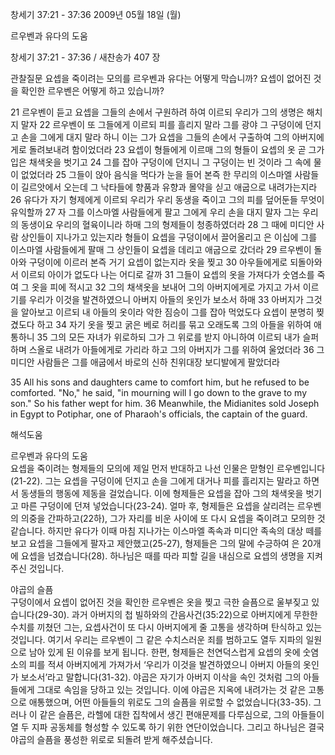 창세기 37:21 - 37:36 
2009년 05월 18일 (월)

르우벤과 유다의 도움



창세기 37:21 - 37:36 / 새찬송가 407 장


관찰질문
요셉을 죽이려는 모의를 르우벤과 유다는 어떻게 막습니까?
요셉이 없어진 것을 확인한 르우벤은 어떻게 하고 있습니까?

21 르우벤이 듣고 요셉을 그들의 손에서 구원하려 하여 이르되 우리가 그의 생명은 해치지 말자 22 르우벤이 또 그들에게 이르되 피를 흘리지 말라 그를 광야 그 구덩이에 던지고 손을 그에게 대지 말라 하니 이는 그가 요셉을 그들의 손에서 구출하여 그의 아버지에게로 돌려보내려 함이었더라 23 요셉이 형들에게 이르매 그의 형들이 요셉의 옷 곧 그가 입은 채색옷을 벗기고 24 그를 잡아 구덩이에 던지니 그 구덩이는 빈 것이라 그 속에 물이 없었더라 25 그들이 앉아 음식을 먹다가 눈을 들어 본즉 한 무리의 이스마엘 사람들이 길르앗에서 오는데 그 낙타들에 향품과 유향과 몰약을 싣고 애굽으로 내려가는지라 26 유다가 자기 형제에게 이르되 우리가 우리 동생을 죽이고 그의 피를 덮어둔들 무엇이 유익할까 27 자 그를 이스마엘 사람들에게 팔고 그에게 우리 손을 대지 말자 그는 우리의 동생이요 우리의 혈육이니라 하매 그의 형제들이 청종하였더라 28 그 때에 미디안 사람 상인들이 지나가고 있는지라 형들이 요셉을 구덩이에서 끌어올리고 은 이십에 그를 이스마엘 사람들에게 팔매 그 상인들이 요셉을 데리고 애굽으로 갔더라 29 르우벤이 돌아와 구덩이에 이르러 본즉 거기 요셉이 없는지라 옷을 찢고 30 아우들에게로 되돌아와서 이르되 아이가 없도다 나는 어디로 갈까 31 그들이 요셉의 옷을 가져다가 숫염소를 죽여 그 옷을 피에 적시고 32 그의 채색옷을 보내어 그의 아버지에게로 가지고 가서 이르기를 우리가 이것을 발견하였으니 아버지 아들의 옷인가 보소서 하매 33 아버지가 그것을 알아보고 이르되 내 아들의 옷이라 악한 짐승이 그를 잡아 먹었도다 요셉이 분명히 찢겼도다 하고 34 자기 옷을 찢고 굵은 베로 허리를 묶고 오래도록 그의 아들을 위하여 애통하니 35 그의 모든 자녀가 위로하되 그가 그 위로를 받지 아니하여 이르되 내가 슬퍼하며 스올로 내려가 아들에게로 가리라 하고 그의 아버지가 그를 위하여 울었더라 36 그 미디안 사람들은 그를 애굽에서 바로의 신하 친위대장 보디발에게 팔았더라 

35 All his sons and daughters came to comfort him, but he refused to be comforted. "No," he said, "in mourning will I go down to the grave to my son." So his father wept for him. 
36 Meanwhile, the Midianites sold Joseph in Egypt to Potiphar, one of Pharaoh's officials, the captain of the guard.

해석도움





르우벤과 유다의 도움  
요셉을 죽이려는 형제들의 모의에 제일 먼저 반대하고 나선 인물은 맏형인 르우벤입니다(21-22). 그는 요셉을 구덩이에 던지고 손을 그에게 대거나 피를 흘리지는 말라고 하면서 동생들의 행동에 제동을 걸었습니다. 이에 형제들은 요셉을 잡아 그의 채색옷을 벗기고 마른 구덩이에 던져 넣었습니다(23-24). 얼마 후, 형제들은 요셉을 살리려는 르우벤의 의중을 간파하고(22하), 그가 자리를 비운 사이에 또 다시 요셉을 죽이려고 모의한 것 같습니다. 하지만 유다가 이때 마침 지나가는 이스마엘 족속과 미디안 족속의 대상 떼를 보고 요셉을 그들에게 팔자고 제안했고(25-27), 형제들은 그의 말에 수긍하여 은 20개에 요셉을 넘겼습니다(28). 하나님은 때를 따라 피할 길을 내심으로 요셉의 생명을 지켜주신 것입니다.       

야곱의 슬픔  
구덩이에서 요셉이 없어진 것을 확인한 르우벤은 옷을 찢고 극한 슬픔으로 울부짖고 있습니다(29-30). 과거 아버지의 첩 빌하와의 간음사건(35:22)으로 아버지에게 무한한 수치를 끼쳤던 그는, 요셉사건이 또 다시 아버지에게 줄 고통을 생각하며 탄식하고 있는 것입니다. 여기서 우리는 르우벤이 그 같은 수치스러운 죄를 범하고도 열두 지파의 일원으로 남아 있게 된 이유를 보게 됩니다. 한편, 형제들은 천연덕스럽게 요셉의 옷에 숫염소의 피를 적셔 아버지에게 가져가서 ‘우리가 이것을 발견하였으니 아버지 아들의 옷인가 보소서’라고 말합니다(31-32). 야곱은 자기가 아버지 이삭을 속인 것처럼 그의 아들들에게 그대로 속임을 당하고 있는 것입니다. 이에 야곱은 지옥에 내려가는 것 같은 고통으로 애통했으며, 어떤 아들들의 위로도 그의 슬픔을 위로할 수 없었습니다(33-35). 그러나 이 같은 슬픔은, 라헬에 대한 집착에서 생긴 편애문제를 다루심으로, 그의 아들들이 열 두 지파 공동체를 형성할 수 있도록 하기 위한 연단이었습니다. 그리고 하나님은 결국 야곱의 슬픔을 풍성한 위로로 되돌려 받게 해주셨습니다.